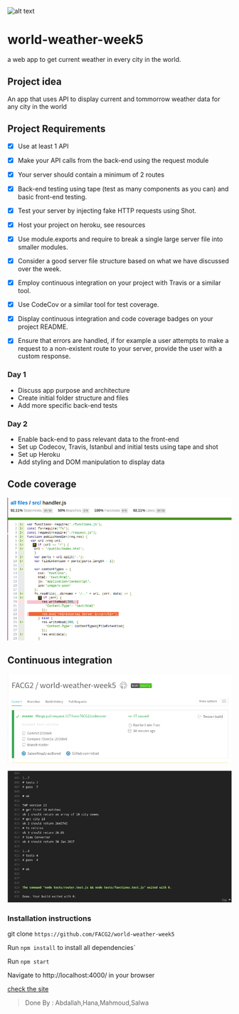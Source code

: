 ![alt text](https://api.travis-ci.org/FACG2/world-weather-week5.svg?branch=master "Logo Title Text 1")



# world-weather-week5
a web app to get current weather in every city in the world.

## Project idea
An app that uses  API to display current and tommorrow weather data for any city in the world


## Project Requirements
- [x] Use at least 1 API
- [x] Make your API calls from the back-end using the request module
- [x] Your server should contain a minimum of 2 routes
- [x] Back-end testing using tape (test as many components as you can) and basic front-end testing.
- [x] Test your server by injecting fake HTTP requests using Shot.
- [x] Host your project on heroku, see resources
- [x] Use module.exports and require to break a single large server file into smaller modules.
- [x] Consider a good server file structure based on what we have discussed over the week.
- [x] Employ continuous integration on your project with Travis or a similar tool.
- [x] Use CodeCov or a similar tool for test coverage.
- [x] Display continuous integration and code coverage badges on your project README.
- [x] Ensure that errors are handled, if for example a user attempts to make a request to a non-existent route to your server, provide the user with a custom response.


### Day 1

- Discuss app purpose and architecture
- Create initial folder structure and files
- Add more specific back-end tests

### Day 2

- Enable back-end to pass relevant data to the front-end
- Set up Codecov, Travis, Istanbul and initial tests using tape and shot
- Set up Heroku
- Add styling and DOM manipulation to display data

## Code coverage
![alt text](img/codecover-5.png "Logo Title Text 1")

## Continuous integration
![alt text](img/ci3.png "Logo Title Text 1")

![alt text](img/ci-4.png "Logo Title Text 1")

### Installation instructions
 git clone `https://github.com/FACG2/world-weather-week5`

  Run `npm install` to install all dependencies`

  Run  `npm start `

Navigate to http://localhost:4000/ in your browser

[check the site](https://weathergaza.herokuapp.com/)




>Done By : Abdallah,Hana,Mahmoud,Salwa
